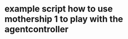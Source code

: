 # example script how to use mothership 1 to play with the agentcontroller

<!-- -see <https://github.com/Jumpscale/agent2/blob/master/tools/msdriver.py> -->

<!-- ``` {% include "git+https://github.com/Jumpscale/agent2.git/tools/msdriver.py" %} ``` -->
